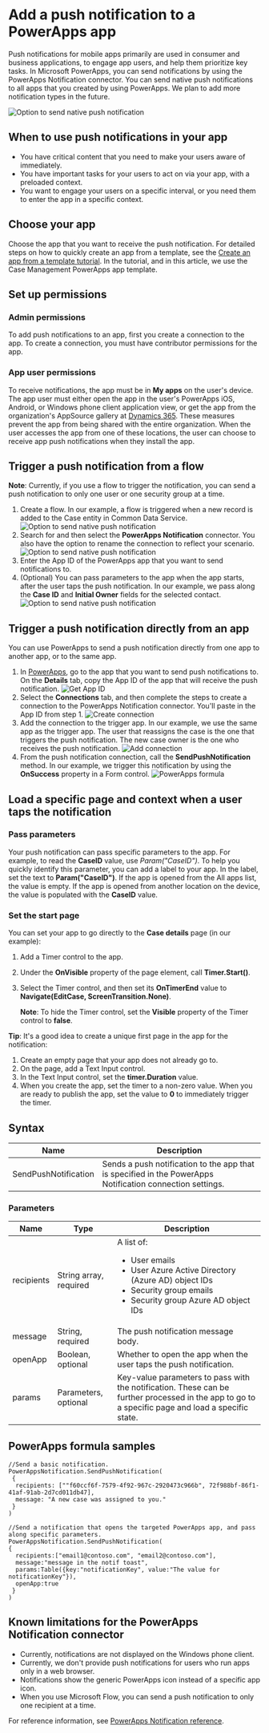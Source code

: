 <properties
	pageTitle="Add push notifications | Microsoft PowerApps"
	description="Learn how to send native push notifications to a PowerApps app."
	services=""
	suite="powerapps"
	documentationCenter="na"
	authors="jamesol-msft"
	manager="anneta"
	editor=""
	tags=""
	/>

<tags
	ms.service="powerapps"
	ms.devlang="na"
	ms.topic="article"
	ms.tgt_pltfrm="na"
	ms.workload="na"
	ms.date="08/08/2017"
	ms.author="jamesol"/>

# Add a push notification to a PowerApps app

Push notifications for mobile apps primarily are used in consumer and business applications, to engage app users, and help them prioritize key tasks. In Microsoft PowerApps, you can send notifications by using the PowerApps Notification connector. You can send native push notifications to all apps that you created by using PowerApps. We plan to add more notification types in the future.

![Option to send native push notification][1]

## When to use push notifications in your app

- You have critical content that you need to make your users aware of immediately.
- You have important tasks for your users to act on via your app, with a preloaded context.
- You want to engage your users on a specific interval, or you need them to enter the app in a specific context.


## Choose your app

Choose the app that you want to receive the push notification. For detailed steps on how to quickly create an app from a template, see the [Create an app from a template tutorial](https://powerapps.microsoft.com/tutorials/get-started-test-drive/). In the tutorial, and in this article, we use the Case Management PowerApps app template. 

## Set up permissions

### Admin permissions

To add push notifications to an app, first you create a connection to the app. To create a connection, you must have contributor permissions for the app.

### App user permissions

To receive notifications, the app must be in **My apps** on the user's device. The app user must either open the app in the user's PowerApps iOS, Android, or Windows phone client application view, or get the app from the organization's AppSource gallery at [Dynamics 365](https://home.dynamics.com/). These measures prevent the app from being shared with the entire organization. When the user accesses the app from one of these locations, the user can choose to receive app push notifications when they install the app.


## Trigger a push notification from a flow

**Note**: Currently, if you use a flow to trigger the notification, you can send a push notification to only one user or one security group at a time.

1. Create a flow. In our example, a flow is triggered when a new record is added to the Case entity in Common Data Service.
	![Option to send native push notification][4]
2. Search for and then select the **PowerApps Notification** connector. You also have the option to rename the connection to reflect your scenario.
	![Option to send native push notification][5]
3. Enter the App ID of the PowerApps app that you want to send notifications to.
4. (Optional) You can pass parameters to the app when the app starts, after the user taps the push notification. In our example, we pass along the **Case ID** and **Initial Owner** fields for the selected contact.
	![Option to send native push notification][6]

## Trigger a push notification directly from an app

You can use PowerApps to send a push notification directly from one app to another app, or to the same app.

1. In [PowerApps](https://web.powerapps.com/), go to the app that you want to send push notifications to. On the **Details** tab, copy the App ID of the app that will receive the push notification.
	![Get App ID][8]
2. Select the **Connections** tab, and then complete the steps to create a connection to the PowerApps Notification connector. You'll paste in the App ID from step 1.
	![Create connection][9]
3. Add the connection to the trigger app. In our example, we use the same app as the trigger app. The user that reassigns the case is the one that triggers the push notification. The new case owner is the one who receives the push notification.
	![Add connection][10]
4. From the push notification connection, call the **SendPushNotification** method. In our example, we trigger this notification by using the **OnSuccess** property in a Form control.
	![PowerApps formula][11]


## Load a specific page and context when a user taps the notification

### Pass parameters

Your push notification can pass specific parameters to the app. For example, to read the **CaseID** value, use *Param("CaseID")*. To help you quickly identify this parameter, you can add a label to your app. In the label, set the text to **Param("CaseID")**. If the app is opened from the All apps list, the value is empty. If the app is opened from another location on the device, the value is populated with the **CaseID** value.

### Set the start page

You can set your app to go directly to the **Case details** page (in our example):
1. Add a Timer control to the app.
2. Under the **OnVisible** property of the page element, call **Timer.Start()**.
3. Select the Timer control, and then set its **OnTimerEnd** value to **Navigate(EditCase, ScreenTransition.None)**.

	**Note**: To hide the Timer control, set the **Visible** property of the Timer control to **false**.

**Tip**: It's a good idea to create a unique first page in the app for the notification:
1. Create an empty page that your app does not already go to.
2. On the page, add a Text Input control.
3. In the Text Input control, set the **timer.Duration** value.
4. When you create the app, set the timer to a non-zero value. When you are ready to publish the app, set the value to **0** to immediately trigger the timer.

## Syntax

| Name                 | Description                                                                                  |
|----------------------|------------------------------------------------------------------------------------------|
| SendPushNotification | Sends a push notification to the app that is specified in the PowerApps Notification connection settings. |

### Parameters
| Name       | Type                      | Description                                                                                                                                                             |
|------------|---------------------------|---------------------------------------------------------------------------------------------------------------------------------------------------------------------|
| recipients | String array, required | A list of: <ul> <li>User emails</li> <li>User Azure Active Directory (Azure AD) object IDs</li> <li>Security group emails</li> <li>Security group Azure AD object IDs </li></ul>                |
| message    | String, required          | The push notification message body.                                                                                                                             |
| openApp    | Boolean, optional         | Whether to open the app when the user taps the push notification.                                                                                             |
| params     | Parameters, optional      | Key-value parameters to pass with the notification. These can be further processed in the app to go to a specific page and load a specific state. |

## PowerApps formula samples

```
//Send a basic notification.
PowerAppsNotification.SendPushNotification(
 {
  recipients: [""f60ccf6f-7579-4f92-967c-2920473c966b", 72f988bf-86f1-41af-91ab-2d7cd011db47],
  message: "A new case was assigned to you."
 }
)

//Send a notification that opens the targeted PowerApps app, and pass along specific parameters.
PowerAppsNotification.SendPushNotification(
{
  recipients:["email1@contoso.com", "email2@contoso.com"],
  message:"message in the notif toast",
  params:Table({key:"notificationKey", value:"The value for notificationKey"}),
  openApp:true
 }
)
```

## Known limitations for the PowerApps Notification connector

* Currently, notifications are not displayed on the Windows phone client.
* Currently, we don't provide push notifications for users who run apps only in a web browser.
* Notifications show the generic PowerApps icon instead of a specific app icon.
* When you use Microsoft Flow, you can send a push notification to only one recipient at a time.

For reference information, see [PowerApps Notification reference](https://docs.microsoft.com/en-us/connectors/powerappsnotification/).



[1]: ./media/add-notifications/pic1-send-notif.jpg
[2]: ./media/add-notifications/pic2-diagramoverview.jpg
[3]: ./media/add-notifications/pic3-select-app-id.jpg
[4]: ./media/add-notifications/pic4-step1-flowupdated.jpg
[5]: ./media/add-notifications/pic5-step2-create-connection.jpg
[6]: ./media/add-notifications/pic6-step3-configure-notif.jpg
[7]: ./media/add-notifications/pic7-case-table.jpg
[8]: ./media/add-notifications/grab-id.png
[9]: ./media/add-notifications/create-connection.png
[10]: ./media/add-notifications/add-connection.png
[11]: ./media/add-notifications/powerapps-function.png